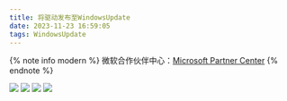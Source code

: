 ```yaml
---
title: 将驱动发布至WindowsUpdate
date: 2023-11-23 16:59:05
tags: WindowsUpdate
---
```


{% note info modern %}
微软合作伙伴中心：[Microsoft Partner Center](https://partner.microsoft.com/zh-cn/dashboard/home)
{% endnote %}


![](microsoftpartnercenter.png)
![](search.png)
![](button.png)
![](newshippinglable.png)
